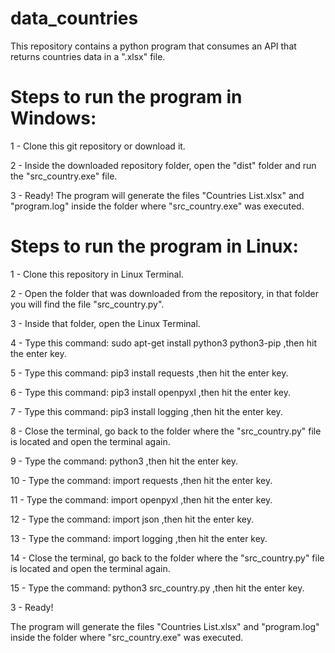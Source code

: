 # data_countries
This repository contains a python program that consumes an API that returns countries data in a ".xlsx" file.

# Steps to run the program in Windows:
1 - Clone this git repository or download it.  

2 - Inside the downloaded repository folder, open the "dist" folder and run the "src_country.exe" file.  

3 - Ready!
The program will generate the files "Countries List.xlsx" and "program.log" inside the folder where "src_country.exe" was executed.  


# Steps to run the program in Linux:
1  - Clone this repository in Linux Terminal.  

2  - Open the folder that was downloaded from the repository, in that folder you will find the file "src_country.py".  

3  - Inside that folder, open the Linux Terminal.  

4  - Type this command: sudo apt-get install python3 python3-pip ,then hit the enter key.  

5  - Type this command: pip3 install requests ,then hit the enter key.  

6  - Type this command: pip3 install openpyxl  ,then hit the enter key.  

7  - Type this command: pip3 install logging  ,then hit the enter key.  

8  - Close the terminal, go back to the folder where the "src_country.py" file is located and open the terminal again.  

9  - Type the command: python3 ,then hit the enter key.  

10 - Type the command: import requests ,then hit the enter key.  

11 - Type the command: import openpyxl ,then hit the enter key.  

12 - Type the command: import json ,then hit the enter key.  

13 - Type the command: import logging  ,then hit the enter key.  

14 - Close the terminal, go back to the folder where the "src_country.py" file is located and open the terminal again.  

15 - Type the command: python3 src_country.py  ,then hit the enter key.  

3 - Ready!  

The program will generate the files "Countries List.xlsx" and "program.log" inside the folder where "src_country.exe" was executed.

